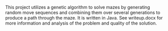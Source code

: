 This project utilizes a genetic algorithm to solve mazes by generating random move sequences and combining them over several generations to produce a path through the maze. It is written in Java. See writeup.docx for more information and analysis of the problem and quality of the solution.
